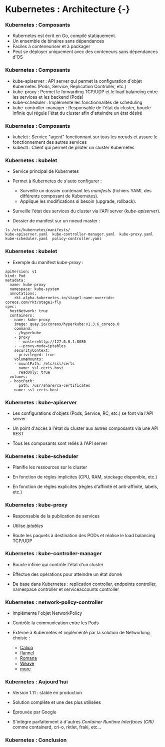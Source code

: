 # Kubernetes : Architecture {-}

### Kubernetes : Composants

- Kubernetes est écrit en Go, compilé statiquement.
- Un ensemble de binaires sans dépendances
- Faciles à conteneuriser et à packager
- Peut se déployer uniquement avec des conteneurs sans dépendances d'OS

### Kubernetes : Composants

- kube-apiserver : API server qui permet la configuration d'objet Kubernetes (Pods, Service, Replication Controller, etc.)
- kube-proxy : Permet le forwarding TCP/UDP et le load balancing entre les services et les backend (Pods)
- kube-scheduler : Implémente les fonctionnalités de scheduling
- kube-controller-manager : Responsable de l'état du cluster, boucle infinie qui régule l'état du cluster afin d'atteindre un état désiré

### Kubernetes : Composants

- kubelet : Service "agent" fonctionnant sur tous les nœuds et assure le fonctionnement des autres services
- kubectl : Client qui permet de piloter un cluster Kubernetes

### Kubernetes : kubelet

- Service principal de Kubernetes

- Permet à Kubernetes de s'auto configurer :
    - Surveille un dossier contenant les *manifests* (fichiers YAML des différents composant de Kubernetes).
    - Applique les modifications si besoin (upgrade, rollback).
- Surveille l'état des services du cluster via l'API server (*kube-apiserver*).
- Dossier de manifest sur un noeud master :

```
ls /etc/kubernetes/manifests/
kube-apiserver.yaml  kube-controller-manager.yaml  kube-proxy.yaml  kube-scheduler.yaml  policy-controller.yaml
```

### Kubernetes : kubelet

- Exemple du manifest *kube-proxy* :

```
apiVersion: v1
kind: Pod
metadata:
  name: kube-proxy
  namespace: kube-system
  annotations:
    rkt.alpha.kubernetes.io/stage1-name-override: coreos.com/rkt/stage1-fly
spec:
  hostNetwork: true
  containers:
  - name: kube-proxy
    image: quay.io/coreos/hyperkube:v1.3.6_coreos.0
    command:
    - /hyperkube
    - proxy
    - --master=http://127.0.0.1:8080
    - --proxy-mode=iptables
    securityContext:
      privileged: true
    volumeMounts:
    - mountPath: /etc/ssl/certs
      name: ssl-certs-host
      readOnly: true
  volumes:
  - hostPath:
      path: /usr/share/ca-certificates
    name: ssl-certs-host
```

### Kubernetes : kube-apiserver

- Les configurations d'objets (Pods, Service, RC, etc.) se font via l'API server

- Un point d'accès à l'état du cluster aux autres composants via une API REST

- Tous les composants sont reliés à l'API server

### Kubernetes : kube-scheduler

- Planifie les ressources sur le cluster

- En fonction de règles implicites (CPU, RAM, stockage disponible, etc.)

- En fonction de règles explicites (règles d'affinité et anti-affinité, labels, etc.)

### Kubernetes : kube-proxy

- Responsable de la publication de services

- Utilise *iptables*

- Route les paquets à destination des PODs et réalise le load balancing TCP/UDP

### Kubernetes : kube-controller-manager

- Boucle infinie qui contrôle l'état d'un cluster

- Effectue des opérations pour atteindre un état donné

- De base dans Kubernetes : replication controller, endpoints controller, namespace controller et serviceaccounts controller

### Kubernetes : network-policy-controller

- Implémente l'objet NetworkPolicy

- Contrôle la communication entre les Pods

- Externe à Kubernetes et implémenté par la solution de Networking choisie :
    - [Calico](https://projectcalico.org/)
    - [flannel](https://coreos.com/flannel)
    - [Romana](https://romana.io/)
    - [Weave](https://www.weave.works/oss/net/)
    - [more](https://kubernetes.io/docs/concepts/cluster-administration/networking/#how-to-implement-the-kubernetes-networking-model)

### Kubernetes : Aujourd'hui

- Version 1.11 : stable en production

- Solution complète et une des plus utilisées

- Éprouvée par Google

- S'intègre parfaitement à d'autres _Container Runtime Interfaces (CRI)_ comme containerd, cri-o, rktlet, fraki, etc...


### Kubernetes : Conclusion
